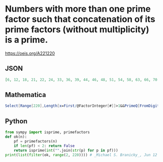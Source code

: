 # Numbers with more than one prime factor such that concatenation of its prime factors \(without multiplicity\) is a prime\.
https://oeis.org/A221220
## JSON
```JSON
[6, 12, 18, 21, 22, 24, 33, 36, 39, 44, 46, 48, 51, 54, 58, 63, 66, 70, 72, 82, 88, 92, 93, 96, 99, 108, 111, 115, 116, 117, 132, 133, 140, 141, 142, 144, 147, 153, 154, 159, 162, 164, 165, 166, 176, 177, 182, 184, 187, 189, 192, 198, 201, 205, 210, 216, 219]
```
## Mathematica
```Mathematica
Select[Range[220],Length[x=First/@FactorInteger[#]]>1&&PrimeQ[FromDigits[Flatten[IntegerDigits[x]]]]&]
```
## Python
```Python
from sympy import isprime, primefactors
def ok(n):
    pf = primefactors(n)
    if len(pf) < 2: return False
    return isprime(int("".join(str(p) for p in pf)))
print(list(filter(ok, range(2, 220)))) # _Michael S. Branicky_, Jun 12 2021
```
